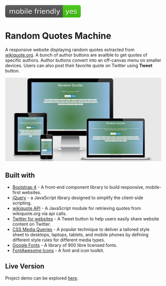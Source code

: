 <a href="https://search.google.com/test/mobile-friendly?utm_source=mft&utm_medium=redirect&utm_campaign=mft-redirect&id=y6e-BTLE2sb05a9MVsnU4A">
        <img src="mobile friendly.svg"
            alt="mobile-friendly badge"></a>

# Random Quotes Machine
A responsive website displaying random quotes extracted from [wikiquote.org](https://www.wikiquote.org/). A bunch of author buttons are availble to get quotes of specific authors. Author buttons convert into an off-canvas menu on smaller devices. Users can also post their favorite quote on Twitter using **Tweet** button.

![App Screenshot](App-screenshot.png)

## Built with 
- [Bootstrap 4](https://getbootstrap.com/docs/4.0/getting-started/introduction/) - A front-end component library to build responsive, mobile-first websites.
- [jQuery](https://jquery.com/) - a JavaScript library designed to simplify the client-side scripting.
- [wikiquote API](https://github.com/natetyler/wikiquotes-api) - A JavaScript module for retrieving quotes from wikiquote.org via api calls.
- [Twitter for websites](https://developer.twitter.com/en/docs/twitter-for-websites/tweet-button/overview) - A Tweet button to help users easily share website content on Twitter.
- [CSS Media Queries](https://www.w3schools.com/css/css3_mediaqueries.asp) - A popular technique to deliver a tailored style sheet to desktops, laptops, tablets, and mobile phones by defining different style rules for different media types.
- [Google Fonts](https://fonts.google.com/) - A library of 900 libre licensed fonts.
- [FontAwesome Icons](https://fontawesome.com/icons?d=gallery) - A font and icon toolkit.

## Live Version
Project demo can be explored [here](https://ssaleem.github.io/Random-Quotes/).


